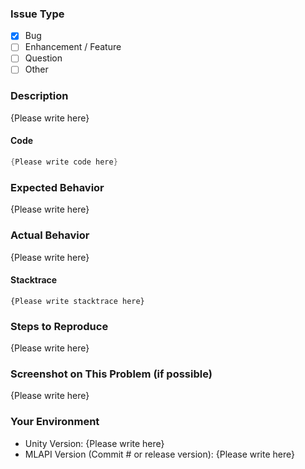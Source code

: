 <!-- Please replace {Please write here} with your description if the field is applicable to the issue -->
<!-- If it's not applicable, leave the {Please write here} tag to indicate that it does not apply -->

### Issue Type
<!-- Please place an x in the type that applies -->
* [x] Bug
* [ ] Enhancement / Feature
* [ ] Question
* [ ] Other

### Description

{Please write here}

#### Code
```csharp
{Please write code here}
```

### Expected Behavior

{Please write here}

### Actual Behavior

{Please write here}

#### Stacktrace
```
{Please write stacktrace here}
```

### Steps to Reproduce

{Please write here}

### Screenshot on This Problem (if possible)

{Please write here}

### Your Environment

- Unity Version: {Please write here}
- MLAPI Version (Commit # or release version): {Please write here}
